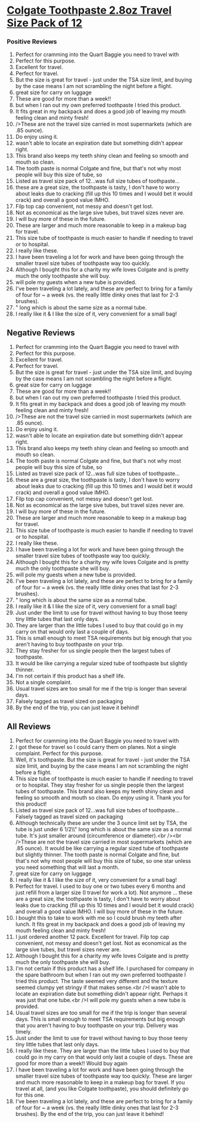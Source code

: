 # [Colgate Toothpaste 2.8oz Travel Size Pack of 12](https://products.checkmycream.com/products/Colgate-Toothpaste-2.8oz-Travel-Size-Pack-of-12.html)

### Positive Reviews

<ol>
      <li>Perfect for cramming into the Quart Baggie you need to travel with</li>
      <li>Perfect for this purpose.</li>
      <li>Excellent for travel.</li>
      <li>Perfect for travel.</li>
      <li>But the size is great for travel - just under the TSA size limit, and buying by the case means I am not scrambling the night before a flight.</li>
      <li>great size for carry on luggage</li>
      <li>These are good for more than a week!!  </li>
      <li>but when I ran out my own preferred toothpaste I tried this product.</li>
      <li>It fits great in my backpack and does a good job of leaving my mouth feeling clean and minty fresh!</li>
      <li>/&gt;These are not the travel size carried in most supermarkets (which are .85 ounce).  </li>
      <li>Do enjoy using it.  </li>
      <li>wasn&#x27;t able to locate an expiration date but something didn&#x27;t appear right.</li>
      <li>This brand also keeps my teeth shiny clean and feeling so smooth and mouth so clean.  </li>
      <li>The tooth paste is normal Colgate and fine, but that&#x27;s not why most people will buy this size of tube, so</li>
      <li>Listed as travel size pack of 12...was full size tubes of toothpaste...</li>
      <li>these are a great size, the toothpaste is tasty, I don&#x27;t have to worry about leaks due to cracking (fill up this 10 times and I would bet it would crack) and overall a good value IMHO.</li>
      <li>Filp top cap convenient, not messy and doesn&#x27;t get lost.</li>
      <li>Not as economical as the large sive tubes, but travel sizes never are.</li>
      <li>I will buy more of these in the future.</li>
      <li>These are larger and much more reasonable to keep in a makeup bag for travel.  </li>
      <li>This size tube of toothpaste is much easier to handle if needing to travel or to hospital.</li>
      <li>I really like these.  </li>
      <li>I have been traveling a lot for work and have been going through the smaller travel size tubes of toothpaste way too quickly.  </li>
      <li>Although I bought this for a charity my wife loves Colgate and is pretty much the only toothpaste she will buy.</li>
      <li>will pole my guests when a new tube is provided.</li>
      <li>I&#x27;ve been traveling a lot lately, and these are perfect to bring for a family of four for ~ a week (vs. the really little dinky ones that last for 2-3 brushes).</li>
      <li>&quot; long which is about the same size as a normal tube.  </li>
      <li>I really like it &amp; I like the size of it, very convenient for a small bag!</li>
</ol>


<h2>Negative Reviews</h2>
<ol>
<li> Perfect for cramming into the Quart Baggie you need to travel with</li>
<li> Perfect for this purpose.</li>
<li> Excellent for travel.</li>
<li> Perfect for travel.</li>
<li> But the size is great for travel - just under the TSA size limit, and buying by the case means I am not scrambling the night before a flight.</li>
<li> great size for carry on luggage</li>
<li> These are good for more than a week!!  </li>
<li> but when I ran out my own preferred toothpaste I tried this product.</li>
<li> It fits great in my backpack and does a good job of leaving my mouth feeling clean and minty fresh!</li>
<li> /&gt;These are not the travel size carried in most supermarkets (which are .85 ounce).  </li>
<li> Do enjoy using it.  </li>
<li> wasn&#x27;t able to locate an expiration date but something didn&#x27;t appear right.</li>
<li> This brand also keeps my teeth shiny clean and feeling so smooth and mouth so clean.  </li>
<li> The tooth paste is normal Colgate and fine, but that&#x27;s not why most people will buy this size of tube, so</li>
<li> Listed as travel size pack of 12...was full size tubes of toothpaste...</li>
<li> these are a great size, the toothpaste is tasty, I don&#x27;t have to worry about leaks due to cracking (fill up this 10 times and I would bet it would crack) and overall a good value IMHO.</li>
<li> Filp top cap convenient, not messy and doesn&#x27;t get lost.</li>
<li> Not as economical as the large sive tubes, but travel sizes never are.</li>
<li> I will buy more of these in the future.</li>
<li> These are larger and much more reasonable to keep in a makeup bag for travel.  </li>
<li> This size tube of toothpaste is much easier to handle if needing to travel or to hospital.</li>
<li> I really like these.  </li>
<li> I have been traveling a lot for work and have been going through the smaller travel size tubes of toothpaste way too quickly.  </li>
<li> Although I bought this for a charity my wife loves Colgate and is pretty much the only toothpaste she will buy.</li>
<li> will pole my guests when a new tube is provided.</li>
<li> I&#x27;ve been traveling a lot lately, and these are perfect to bring for a family of four for ~ a week (vs. the really little dinky ones that last for 2-3 brushes).</li>
<li> &quot; long which is about the same size as a normal tube.  </li>
<li> I really like it &amp; I like the size of it, very convenient for a small bag!</li>
<li> Just under the limit to use for travel without having to buy those teeny tiny little tubes that last only days.</li>
<li> They are larger than the little tubes I used to buy that could go in my carry on that would only last a couple of days.  </li>
<li> This is small enough to meet TSA requirements but big enough that you aren&#x27;t having to buy toothpaste on your trip.  </li>
<li> They stay fresher for us single people then the largest tubes of toothpaste.  </li>
<li> It would be like carrying a regular sized tube of toothpaste but slightly thinner.</li>
<li> I&#x27;m not certain if this product has a shelf life.</li>
<li> Not a single complaint.</li>
<li> Usual travel sizes are too small for me if the trip is longer than several days.  </li>
<li> Falsely tagged as travel sized on packaging</li>
<li> By the end of the trip, you can just leave it behind!</li>
</ol>

<h2>All Reviews</h2>

<ol>
    <li> Perfect for cramming into the Quart Baggie you need to travel with</li>
    <li> I got these for travel so I could carry them on planes. Not a single complaint. Perfect for this purpose.</li>
    <li> Well, it&#x27;s toothpaste. But the size is great for travel - just under the TSA size limit, and buying by the case means I am not scrambling the night before a flight.</li>
    <li> This size tube of toothpaste is much easier to handle if needing to travel or to hospital. They stay fresher for us single people then the largest tubes of toothpaste.  This brand also keeps my teeth shiny clean and feeling so smooth and mouth so clean.  Do enjoy using it.  Thank you for this product!</li>
    <li> Listed as travel size pack of 12...was full size tubes of toothpaste... Falsely tagged as travel sized on packaging</li>
    <li> Although technically these are under the 3 ounce limit set by TSA, the tube is just under 6 1/2\\&quot; long which is about the same size as a normal tube.  It&#x27;s just smaller around (circumference or diameter).&lt;br /&gt;&lt;br /&gt;These are not the travel size carried in most supermarkets (which are .85 ounce).  It would be like carrying a regular sized tube of toothpaste but slightly thinner. The tooth paste is normal Colgate and fine, but that&#x27;s not why most people will buy this size of tube, so one star unless you need something that will last a month.</li>
    <li> great size for carry on luggage</li>
    <li> I really like it &amp; I like the size of it, very convenient for a small bag!</li>
    <li> Perfect for travel. I used to buy one or two tubes every 6 months and just refill from a larger size (I travel for work a lot). Not anymore ... these are a great size, the toothpaste is tasty, I don&#x27;t have to worry about leaks due to cracking (fill up this 10 times and I would bet it would crack) and overall a good value IMHO. I will buy more of these in the future.</li>
    <li> I bought this to take to work with me so I could brush my teeth after lunch. It fits great in my backpack and does a good job of leaving my mouth feeling clean and minty fresh!</li>
    <li> I just ordered another 12 pack. Excellent for travel. Filp top cap convenient, not messy and doesn&#x27;t get lost. Not as economical as the large sive tubes, but travel sizes never are.</li>
    <li> Although I bought this for a charity my wife loves Colgate and is pretty much the only toothpaste she will buy.</li>
    <li> I&#x27;m not certain if this product has a shelf life. I purchased for company in the spare bathroom but when I ran out my own preferred toothpaste I tried this product. The taste seemed very different and the texture seemed clumpy yet stringy if that makes sense.&lt;br /&gt;I wasn&#x27;t able to locate an expiration date but something didn&#x27;t appear right. Perhaps it was just that one tube.&lt;br /&gt;I will pole my guests when a new tube is provided.</li>
    <li> Usual travel sizes are too small for me if the trip is longer than several days.  This is small enough to meet TSA requirements but big enough that you aren&#x27;t having to buy toothpaste on your trip.  Delivery was timely.</li>
    <li> Just under the limit to use for travel without having to buy those teeny tiny little tubes that last only days.</li>
    <li> I really like these.  They are larger than the little tubes I used to buy that could go in my carry on that would only last a couple of days.  These are good for more than a week!!  Would buy again</li>
    <li> I have been traveling a lot for work and have been going through the smaller travel size tubes of toothpaste way too quickly.  These are larger and much more reasonable to keep in a makeup bag for travel.  If you travel at all, (and you like Colgate toothpaste), you should definitely go for this one.</li>
    <li> I&#x27;ve been traveling a lot lately, and these are perfect to bring for a family of four for ~ a week (vs. the really little dinky ones that last for 2-3 brushes). By the end of the trip, you can just leave it behind!</li>
</ol>




